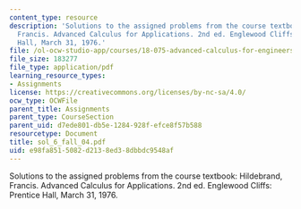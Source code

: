 ```yaml
---
content_type: resource
description: 'Solutions to the assigned problems from the course textbook: Hildebrand,
  Francis. Advanced Calculus for Applications. 2nd ed. Englewood Cliffs: Prentice
  Hall, March 31, 1976.'
file: /ol-ocw-studio-app/courses/18-075-advanced-calculus-for-engineers-fall-2004/e98fa8515082d2138ed38dbbdc9548af_sol_6_fall_04.pdf
file_size: 183277
file_type: application/pdf
learning_resource_types:
- Assignments
license: https://creativecommons.org/licenses/by-nc-sa/4.0/
ocw_type: OCWFile
parent_title: Assignments
parent_type: CourseSection
parent_uid: d7ede801-db5e-1284-928f-efce8f57b588
resourcetype: Document
title: sol_6_fall_04.pdf
uid: e98fa851-5082-d213-8ed3-8dbbdc9548af
---
```

Solutions to the assigned problems from the course textbook: Hildebrand, Francis. Advanced Calculus for Applications. 2nd ed. Englewood Cliffs: Prentice Hall, March 31, 1976.